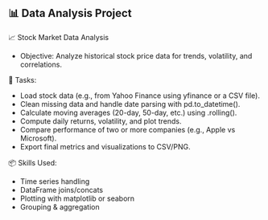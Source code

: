## 📊 Data Analysis Project

📈 Stock Market Data Analysis
- Objective: Analyze historical stock price data for trends, volatility, and correlations.

🔧 Tasks:
- Load stock data (e.g., from Yahoo Finance using yfinance or a CSV file).
- Clean missing data and handle date parsing with pd.to_datetime().
- Calculate moving averages (20-day, 50-day, etc.) using .rolling().
- Compute daily returns, volatility, and plot trends.
- Compare performance of two or more companies (e.g., Apple vs Microsoft).
- Export final metrics and visualizations to CSV/PNG.

📦 Skills Used:
- Time series handling
- DataFrame joins/concats
- Plotting with matplotlib or seaborn
- Grouping & aggregation